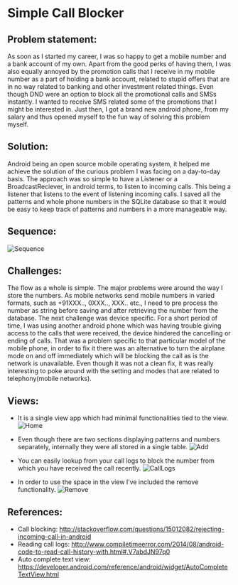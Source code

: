 # Simple Call Blocker
## Problem statement:
As soon as I started my career, I was so happy to get a mobile number and a bank account of my own. Apart from the good perks of having them, I was also equally annoyed by the promotion calls that I receive in my mobile number as a part of holding a bank account, related to stupid offers that are in no way related to banking and other investment related things. Even though DND were an option to block all the promotional calls and SMSs instantly. I wanted to receive SMS related some of the promotions that I might be interested in. Just then, I got a brand new android phone, from my salary and thus opened myself to the fun way of solving this problem myself.
## Solution:
Android being an open source mobile operating system, it helped me achieve the solution of the curious problem I was facing on a day-to-day basis. The approach was so simple to have a Listener or a BroadcastReciever, in android terms, to listen to incoming calls. This being a listener that listens to the event of listening incoming calls. I saved all the patterns and whole phone numbers in the SQLite database so that it would be easy to keep track of patterns and numbers in a more manageable way.
## Sequence:
![Sequence](https://file.ac/3gWa2d-T0JI/image0.png)
## Challenges:
The flow as a whole is simple. The major problems were around the way I store the numbers. As mobile networks send mobile numbers in varied formats, such as +91XXX.., 0XXX.., XXX.. etc., I need to pre process the number as string before saving and after retrieving the number from the database. The next challenge was device specific. For a short period of time, I was using another android phone which was having trouble giving access to the calls that were received, the device hindered the cancelling or ending of calls. That was a problem specific to that particular model of the mobile phone, in order to fix it there was an alternative to turn the airplane mode on and off immediately which will be blocking the call as is the network is unavailable. Even though it was not a clean fix, it was really interesting to poke around with the setting and modes that are related to telephony(mobile networks).
## Views:
- It is a single view app which had minimal functionalities tied to the view.
![Home](https://file.ac/3gWa2d-T0JI/image1.png)

 - Even though there are two sections displaying patterns and numbers separately, internally they were all stored in a single table.
![Add](https://file.ac/3gWa2d-T0JI/image2.png)

 - You can easily lookup from your call logs to block the number from which you have received the call recently.
![CallLogs](https://file.ac/3gWa2d-T0JI/image3.png)

 - In order to use the space in the view I’ve included the remove functionality.
![Remove](https://file.ac/3gWa2d-T0JI/image4.png)

## References:

- Call blocking: http://stackoverflow.com/questions/15012082/rejecting-incoming-call-in-android
- Reading call logs: http://www.compiletimeerror.com/2014/08/android-code-to-read-call-history-with.html#.V7abdJN97q0
- Auto complete text view: https://developer.android.com/reference/android/widget/AutoCompleteTextView.html

